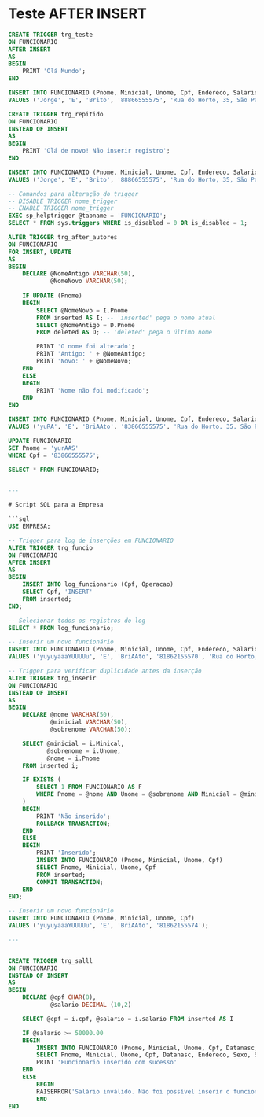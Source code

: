 # Teste AFTER INSERT

```sql
CREATE TRIGGER trg_teste
ON FUNCIONARIO
AFTER INSERT
AS
BEGIN
    PRINT 'Olá Mundo';
END

INSERT INTO FUNCIONARIO (Pnome, Minicial, Unome, Cpf, Endereco, Salario)
VALUES ('Jorge', 'E', 'Brito', '88866555575', 'Rua do Horto, 35, São Paulo, SP', 55000);

CREATE TRIGGER trg_repitido
ON FUNCIONARIO
INSTEAD OF INSERT
AS
BEGIN
    PRINT 'Olá de novo! Não inserir registro';
END

INSERT INTO FUNCIONARIO (Pnome, Minicial, Unome, Cpf, Endereco, Salario)
VALUES ('Jorge', 'E', 'Brito', '88866555575', 'Rua do Horto, 35, São Paulo, SP', 55000);

-- Comandos para alteração do trigger
-- DISABLE TRIGGER nome_trigger
-- ENABLE TRIGGER nome_trigger
EXEC sp_helptrigger @tabname = 'FUNCIONARIO';
SELECT * FROM sys.triggers WHERE is_disabled = 0 OR is_disabled = 1;

ALTER TRIGGER trg_after_autores
ON FUNCIONARIO
FOR INSERT, UPDATE
AS
BEGIN
    DECLARE @NomeAntigo VARCHAR(50),
            @NomeNovo VARCHAR(50);
    
    IF UPDATE (Pnome)
    BEGIN
        SELECT @NomeNovo = I.Pnome 
        FROM inserted AS I; -- 'inserted' pega o nome atual
        SELECT @NomeAntigo = D.Pnome 
        FROM deleted AS D; -- 'deleted' pega o último nome

        PRINT 'O nome foi alterado';
        PRINT 'Antigo: ' + @NomeAntigo;
        PRINT 'Novo: ' + @NomeNovo;
    END
    ELSE
    BEGIN
        PRINT 'Nome não foi modificado';
    END
END

INSERT INTO FUNCIONARIO (Pnome, Minicial, Unome, Cpf, Endereco, Salario)
VALUES ('yuRA', 'E', 'BriAAto', '83866555575', 'Rua do Horto, 35, São Paulo, SP', 55000);

UPDATE FUNCIONARIO
SET Pnome = 'yurAAS'
WHERE Cpf = '83866555575';

SELECT * FROM FUNCIONARIO;


---

# Script SQL para a Empresa

```sql
USE EMPRESA;

-- Trigger para log de inserções em FUNCIONARIO
ALTER TRIGGER trg_funcio
ON FUNCIONARIO
AFTER INSERT
AS
BEGIN
    INSERT INTO log_funcionario (Cpf, Operacao)
    SELECT Cpf, 'INSERT'
    FROM inserted;
END;

-- Selecionar todos os registros do log
SELECT * FROM log_funcionario;

-- Inserir um novo funcionário
INSERT INTO FUNCIONARIO (Pnome, Minicial, Unome, Cpf, Endereco, Salario)
VALUES ('yuyuyaaaYUUUUu', 'E', 'BriAAto', '81862155570', 'Rua do Horto, 35, São Paulo, SP', 55000);

-- Trigger para verificar duplicidade antes da inserção
ALTER TRIGGER trg_inserir
ON FUNCIONARIO 
INSTEAD OF INSERT 
AS
BEGIN
    DECLARE @nome VARCHAR(50),
            @minicial VARCHAR(50),
            @sobrenome VARCHAR(50);

    SELECT @minicial = i.Minical, 
           @sobrenome = i.Unome, 
           @nome = i.Pnome 
    FROM inserted i;

    IF EXISTS (
        SELECT 1 FROM FUNCIONARIO AS F
        WHERE Pnome = @nome AND Unome = @sobrenome AND Minicial = @minicial
    )
    BEGIN
        PRINT 'Não inserido';
        ROLLBACK TRANSACTION;
    END
    ELSE
    BEGIN
        PRINT 'Inserido';
        INSERT INTO FUNCIONARIO (Pnome, Minicial, Unome, Cpf)
        SELECT Pnome, Minicial, Unome, Cpf
        FROM inserted;
        COMMIT TRANSACTION;
    END
END;

-- Inserir um novo funcionário
INSERT INTO FUNCIONARIO (Pnome, Minicial, Unome, Cpf)
VALUES ('yuyuyaaaYUUUUu', 'E', 'BriAAto', '81862155574');

---


CREATE TRIGGER trg_salll
ON FUNCIONARIO
INSTEAD OF INSERT
AS
BEGIN
	DECLARE @cpf CHAR(8),
			@salario DECIMAL (10,2)

	SELECT @cpf = i.cpf, @salario = i.salario FROM inserted AS I

	IF @salario >= 50000.00
	BEGIN
		INSERT INTO FUNCIONARIO (Pnome, Minicial, Unome, Cpf, Datanasc, Endereco, Sexo, Salario, Cpf_supervisor, Dnr)
        SELECT Pnome, Minicial, Unome, Cpf, Datanasc, Endereco, Sexo, Salario, Cpf_supervisor, Dnr FROM inserted;
		PRINT 'Funcionario inserido com sucesso'
	END
	ELSE 
		BEGIN
		RAISERROR('Salário inválido. Não foi possível inserir o funcionário.', 16, 1);
		END
END
